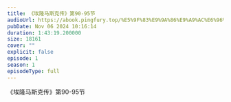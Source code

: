 ```yaml
---
title: 《埃隆马斯克传》第90-95节
audioUrl: https://abook.pingfury.top/%E5%9F%83%E9%9A%86%E9%A9%AC%E6%96%AF%E5%85%8B%E4%BC%A0-10-%E7%AC%AC90-95%E8%8A%82-spximi7m.mp3
pubDate: Nov 06 2024 10:16:14
duration: 1:43:19.200000
size: 18161
cover: ""
explicit: false
episode: 1
season: 1
episodeType: full
---
```

《埃隆马斯克传》第90-95节
